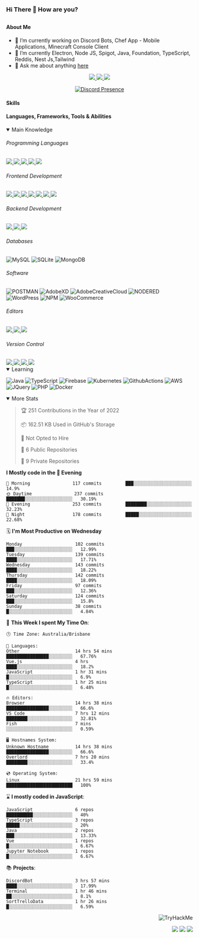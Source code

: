 ### Hi There 👋 How are you?

## <h4>About Me</h4>

- 🔭 I’m currently working on Discord Bots, Chef App - Mobile Applications, Minecraft Console Client
- 🌱 I’m currently Electron, Node JS, Spigot, Java, Foundation, TypeScript, Reddis, Nest Js,Tailwind
- 💬 Ask me about anything [here](https://github.com/nick22985/nick22985/issues)

<p align="center">
	<a href="https://discordapp.com/users/221602145462386688">
		<img src="https://img.shields.io/badge/Discord-5865F2.svg?&style=for-the-badge&logo=Discord&logoColor=white"/>
	</a>
	<a href="https://www.youtube.com/channel/UChZvyaTJSq0PweGmTpjPjRw">
		<img src="https://img.shields.io/badge/YouTube-FF0000.svg?&style=for-the-badge&logo=YouTube&logoColor=white"/>
	</a>
	<a href="https://twitter.com/nick22985">
		<img src="https://img.shields.io/badge/Twitter-1DA1F2.svg?&style=for-the-badge&logo=Twitter&logoColor=white"/>
	</a>
</p>
<p align="center">
	<a href="https://discord.com/users/221602145462386688" target="_blank" rel="nofollow">
		<img src="https://lanyard-profile-readme.vercel.app/api/221602145462386688?hideStatus=true" alt="Discord Presence" align="center">
	</a>
</p>


<h4>Skills</h4>
<h4>Languages, Frameworks, Tools & Abilities </h4>
<details open="true">
<summary>Main Knowledge</summary>

<h6>Programming Languages</h6>
<a href="">
	<img src="https://img.shields.io/badge/JavaScript-323330.svg?&style=flat-square&logo=javascript&logoColor=%23F7DF1E"/>
</a>
<a href="">
	<img src="https://img.shields.io/badge/PYTHON-3776AB.svg?&style=flat-square&logo=python&logoColor=white"/>
</a>
<a href="">
	<img src="https://img.shields.io/badge/C-3776AB.svg?&style=flat-square&logo=C&logoColor=white"/>
</a>
<a href="">
	<img src="https://img.shields.io/badge/C%23-239120.svg?&style=flat-square&logo=C-Sharp&logoColor=white"/>
</a>
<a href="">
	<img src="https://img.shields.io/badge/.Net-512BD4.svg?&style=flat-square&logo=.NET&logoColor=white"/>
</a>

<h6> Frontend Development </h6>
<a href="">
	<img src="https://img.shields.io/badge/React-61DAFB?style=flat-square&logo=react&logoColor=white"/>
</a>
<a href="">
	<img src="https://img.shields.io/badge/Vue.js-4FC08D?style=flat-square&logo=Vue.js&logoColor=white"/>
</a>
<a href="">
	<img src="https://img.shields.io/badge/vuetify-1867C0?style=flat-square&logo=vuetify"/>
</a>
<a href="">
	<img src="https://img.shields.io/badge/bootstrap-7952B3?style=flat-square&logo=bootstrap&logoColor=white"/>
</a>
<a href="">
	<img src="https://img.shields.io/badge/CSS3-%231572B6.svg?&style=flat-square&logo=css3&logoColor=white"/>
</a>
<a href="">
	<img src="https://img.shields.io/badge/HTML5-E34F26.svg?&style=flat-square&logo=html5&logoColor=white"/>
</a>
<a href="">
	<img src="https://img.shields.io/badge/Blazor-512BD4.svg?&style=flat-square&logo=Blazor&logoColor=white"/>
</a>

<h6> Backend Development </h6>
<a href="">
	<img src="https://img.shields.io/badge/NODEJS-339933.svg?&style=flat-square&logo=node.js&logoColor=white"/>
</a>
<a href="">
	<img src="https://img.shields.io/badge/NGINX-269539.svg?&style=flat-square&logo=nginx&logoColor=white"/>
</a>
<a href="">
	<img src="https://img.shields.io/badge/GRAPHQL-E10098.svg?&style=flat-square&logo=graphql&logoColor=white"/>
</a>

<h6> Databases </h6>

![MySQL](https://img.shields.io/badge/MySQL-4479A1.svg?&style=flat-square&logo=mysql&logoColor=white)
![SQLite](https://img.shields.io/badge/SQLite-003B57.svg?&style=flat-square&logo=sqlite&logoColor=white)
![MongoDB](https://img.shields.io/badge/MONGODB-47A248.svg?&style=flat-square&logo=mongodb&logoColor=white)

<h6>Software</h6>

![POSTMAN](https://img.shields.io/badge/Postman-FF6C37.svg?&style=flat-square&logo=postman&logoColor=white)
![AdobeXD](https://img.shields.io/badge/Adobe%20XD-FF61F6.svg?&style=flat-square&logo=Adobe-XD&logoColor=black)
![AdobeCreativeCloud](https://img.shields.io/badge/Adobe%20Creative%20Cloud-DA1F26.svg?&style=flat-square&logo=Adobe-Creative-Cloud&logoColor=white)
![NODERED](https://img.shields.io/badge/node%20red-8F0000.svg?&style=flat-square&logo=node-red&logoColor=white)
![WordPress](https://img.shields.io/badge/Wordpress-21759B.svg?&style=flat-square&logo=wordpress&logoColor=white)
![NPM](https://img.shields.io/badge/npm-CB3837.svg?&style=flat-square&logo=npm&logoColor=white)
![WooCommerce](https://img.shields.io/badge/WooCommerce-96588A.svg?&style=flat-square&logo=WooCommerce&logoColor=white)

<h6> Editors </h6>
<a href="">
	<img src="https://img.shields.io/badge/VSCODE-007ACC.svg?&style=flat-square&logo=visual-studio-code"/>
</a>
<a href="">
	<img src="https://img.shields.io/badge/Visual%20Studio-5C2D91.svg?&style=flat-square&logo=visual-studio"/>
</a>
<a href="">
	<img src="https://img.shields.io/badge/INTELLIJ-000000.svg?&style=flat-square&logo=intellij-idea"/>
</a>

<h6>Version Control</h6>
<a href="">
	<img src="https://img.shields.io/badge/GITHUB-%23121011.svg?&style=flat-square&logo=github&logoColor=white"/>
</a>
<a href="">
	<img src="https://img.shields.io/badge/GITLAB-%23181717.svg?&style=flat-square&logo=gitlab&logoColor=white"/>
</a>
<a href="">
	<img src="https://img.shields.io/badge/GIT-%23F05033.svg?&style=flat-square&logo=git&logoColor=white"/>
</a>
<a href="">
	<img src="https://img.shields.io/badge/-BitBucket-darkblue?style=flat-square&logo=bitbucket"/>
</a>

<!-- <br><br><br><br>

![MicrosoftAzure](https://img.shields.io/badge/Microsoft%20Azure-232F7E?style=flat-square&logo=microsoft-azure)
![GoogleCloud](https://img.shields.io/badge/Google%20Cloud-black?style=flat-square&logo=google-cloud)
![DigitalOcean](https://img.shields.io/badge/-Digital%20Ocean-darkblue?style=flat-square&logo=digitalocean)
![Heroku](https://img.shields.io/badge/-Heroku-430098?style=flat-square&logo=heroku)
![RaspberryPi](https://img.shields.io/badge/-Raspberry%20Pi-C51A4A?style=flat-square&logo=Raspberry-Pi)
![LINUX](https://img.shields.io/badge/LINUX-FCC624?style=flat-square-square&logo=linux&logoColor=black) -->

</details>
<details open="true">
<summary>Learning</summary>

![Java](https://img.shields.io/badge/JAVA-007396.svg?&style=flat-square&logo=java&logoColor=white)
![TypeScript](https://img.shields.io/badge/TYPESCRIPT-%23007ACC.svg?&style=flat-square&logo=typescript&logoColor=white)
![Firebase](https://img.shields.io/badge/FIREBASE-FFCA28.svg?&style=flat-square&logo=firebase&logoColor=black)
![Kubernetes](https://img.shields.io/badge/KUBERNETES-326CE5.svg?&style=flat-square&logo=kubernetes&logoColor=white)
![GithubActions](https://img.shields.io/badge/GITHUB%20ACTIONS-2088FF.svg?&style=flat-square&logo=github-actions&logoColor=white)
![AWS](https://img.shields.io/badge/AMAZON%20AWS-232F3E.svg?&style=flat-square&logo=amazon-aws&logoColor=white)
![JQuery](https://img.shields.io/badge/JQUERY-0769AD.svg?&style=flat-square&logo=jquery&logoColor=white)
![PHP](https://img.shields.io/badge/PHP-777BB4.svg?&style=flat-square&logo=php&logoColor=white)
![Docker](https://img.shields.io/badge/DOCKER-2496ED.svg?&style=flat-square&logo=docker&logoColor=white)

<!--webpack-->
<!--babel-->
<!--Express-->
<!--NextJS-->
<!--ReactNative-->
<!-- AI/ML -->
<!-- Tensorflow -->
<!-- Reddis -->
<!-- Cassendra -->
<!-- sqlLite -->
<!-- d3js -->
<!-- chartjs -->

<!-- 		Devops -->
<!-- docker -->
<!-- gcp -->
<!-- kubernetes -->
<!-- bash -->
<!-- azure -->

<!-- 			Backend as a serveice -->
<!-- firebase -->

<!-- 			Frameworks -->
<!-- dotnet -->
<!-- electron -->

<!-- 			Testing -->
<!-- Cypress -->
<!-- jest -->
<!-- mocha -->

</details>

<details open="false">
<summary>More Stats</summary>

<!--START_SECTION:devStats-->
> 🏆 251 Contributions in the Year of 2022
>
> 📦 162.51 KB Used in GitHub's Storage
>
> 🚫 Not Opted to Hire
>
> 📖 6 Public Repositories
>
> 🔐 9 Private Repositories

**I Mostly code in the 🌆 Evening**
```text
🌅 Morning                117 commits         ███░░░░░░░░░░░░░░░░░░░░░░   14.9%
🌞 Daytime                237 commits         ███████░░░░░░░░░░░░░░░░░░   30.19%
🌆 Evening                253 commits         ████████░░░░░░░░░░░░░░░░░   32.23%
🌙 Night                  178 commits         █████░░░░░░░░░░░░░░░░░░░░   22.68%
```
🗓️ **I'm Most Productive on Wednesday**
```text
Monday                    102 commits         ███░░░░░░░░░░░░░░░░░░░░░░   12.99%
Tuesday                   139 commits         ████░░░░░░░░░░░░░░░░░░░░░   17.71%
Wednesday                 143 commits         ████░░░░░░░░░░░░░░░░░░░░░   18.22%
Thursday                  142 commits         ████░░░░░░░░░░░░░░░░░░░░░   18.09%
Friday                    97 commits          ███░░░░░░░░░░░░░░░░░░░░░░   12.36%
Saturday                  124 commits         ███░░░░░░░░░░░░░░░░░░░░░░   15.8%
Sunday                    38 commits          █░░░░░░░░░░░░░░░░░░░░░░░░   4.84%
```
🚀 **This Week I spent My Time On**:
```text
🕒 Time Zone: Australia/Brisbane

💬 Languages:
Other                     14 hrs 54 mins      ████████████████░░░░░░░░░   67.76%
Vue.js                    4 hrs               ████░░░░░░░░░░░░░░░░░░░░░   18.2%
JavaScript                1 hr 31 mins        █░░░░░░░░░░░░░░░░░░░░░░░░   6.9%
TypeScript                1 hr 25 mins        █░░░░░░░░░░░░░░░░░░░░░░░░   6.48%

🔥 Editors:
Browser                   14 hrs 38 mins      ████████████████░░░░░░░░░   66.6%
VS Code                   7 hrs 12 mins       ████████░░░░░░░░░░░░░░░░░   32.81%
Fish                      7 mins              ░░░░░░░░░░░░░░░░░░░░░░░░░   0.59%

🖥️ Hostnames System:
Unknown Hostname          14 hrs 38 mins      ████████████████░░░░░░░░░   66.6%
Overlord                  7 hrs 20 mins       ████████░░░░░░░░░░░░░░░░░   33.4%

💿 Operating System:
Linux                     21 hrs 59 mins      █████████████████████████   100%
```
⌛ **I mostly coded in JavaScript**:
```text
JavaScript                6 repos             ██████████░░░░░░░░░░░░░░░   40%
TypeScript                3 repos             █████░░░░░░░░░░░░░░░░░░░░   20%
Java                      2 repos             ███░░░░░░░░░░░░░░░░░░░░░░   13.33%
Vue                       1 repos             █░░░░░░░░░░░░░░░░░░░░░░░░   6.67%
Jupyter Notebook          1 repos             █░░░░░░░░░░░░░░░░░░░░░░░░   6.67%
```
📚 **Projects**:
```text
DiscordBot                3 hrs 57 mins       ████░░░░░░░░░░░░░░░░░░░░░   17.99%
Terminal                  1 hr 46 mins        ██░░░░░░░░░░░░░░░░░░░░░░░   8.1%
SortTrelloData            1 hr 26 mins        █░░░░░░░░░░░░░░░░░░░░░░░░   6.59%
```
<!--END_SECTION:devStats-->
</details>
<p align="right">
    <img src="https://tryhackme-badges.s3.amazonaws.com/nick22985.png" alt="TryHackMe">
</p>
<p align="right">
    <img src="https://www.codewars.com/users/nick22985/badges/micro"/>
    <img src="https://wakatime.com/badge/user/06ef56ec-e763-432c-a1cc-83e10de5b5a3.svg"/>
    <img src="https://badges.pufler.dev/visits/nick22985/nick22985?color=black&logo=github" />
</p>
